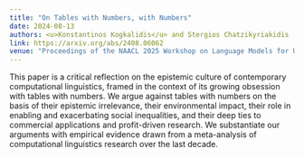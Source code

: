 ```yaml
---
title: "On Tables with Numbers, with Numbers"
date: 2024-08-13
authors: <u>Konstantinos Kogkalidis</u> and Stergios Chatzikyriakidis
link: https://arxiv.org/abs/2408.06062
venue: "Proceedings of the NAACL 2025 Workshop on Language Models for Underserved Communities (LM4UC)"
---
```


This paper is a critical reflection on the epistemic culture of contemporary computational linguistics, framed in the context of its growing obsession with tables with numbers. We argue against tables with numbers on the basis of their epistemic irrelevance, their environmental impact, their role in enabling and exacerbating social inequalities, and their deep ties to commercial applications and profit-driven research. We substantiate our arguments with empirical evidence drawn from a meta-analysis of computational linguistics research over the last decade. 